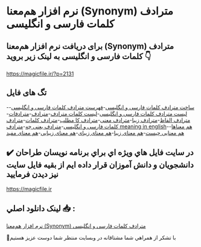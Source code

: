 # نرم افزار هم‌معنا (Synonym) مترادف کلمات فارسی و انگلیسی

## برای دریافت نرم افزار هم‌معنا (Synonym) مترادف کلمات فارسی و انگلیسی به لینک زیر بروید 👇

https://magicfile.ir/?p=2131

## تگ های فایل

-[ساخت مترادف کلمات فارسی و انگلیسی](https://magicfile.ir/product/%d9%86%d8%b1%d9%85-%d8%a7%d9%81%d8%b2%d8%a7%d8%b1-%d9%87%d9%85%d9%85%d8%b9%d9%86%d8%a7-%d9%85%d8%aa%d8%b1%d8%a7%d8%af%d9%81-%da%a9%d9%84%d9%85%d8%a7%d8%aa-%d9%81%d8%a7%d8%b1%d8%b3%db%8c-%d9%88-%d8%a7%d9%86%da%af%d9%84%db%8c%d8%b3%db%8c/)-[فهرست مترادف کلمات فارسی و انگلیسی](https://magicfile.ir/product/%d9%86%d8%b1%d9%85-%d8%a7%d9%81%d8%b2%d8%a7%d8%b1-%d9%87%d9%85%d9%85%d8%b9%d9%86%d8%a7-%d9%85%d8%aa%d8%b1%d8%a7%d8%af%d9%81-%da%a9%d9%84%d9%85%d8%a7%d8%aa-%d9%81%d8%a7%d8%b1%d8%b3%db%8c-%d9%88-%d8%a7%d9%86%da%af%d9%84%db%8c%d8%b3%db%8c/)-[لیست مترادف کلمات فارسی و انگلیسی](https://magicfile.ir/product/%d9%86%d8%b1%d9%85-%d8%a7%d9%81%d8%b2%d8%a7%d8%b1-%d9%87%d9%85%d9%85%d8%b9%d9%86%d8%a7-%d9%85%d8%aa%d8%b1%d8%a7%d8%af%d9%81-%da%a9%d9%84%d9%85%d8%a7%d8%aa-%d9%81%d8%a7%d8%b1%d8%b3%db%8c-%d9%88-%d8%a7%d9%86%da%af%d9%84%db%8c%d8%b3%db%8c/)-[لیست کلمات مترادف](https://magicfile.ir/product/%d9%86%d8%b1%d9%85-%d8%a7%d9%81%d8%b2%d8%a7%d8%b1-%d9%87%d9%85%d9%85%d8%b9%d9%86%d8%a7-%d9%85%d8%aa%d8%b1%d8%a7%d8%af%d9%81-%da%a9%d9%84%d9%85%d8%a7%d8%aa-%d9%81%d8%a7%d8%b1%d8%b3%db%8c-%d9%88-%d8%a7%d9%86%da%af%d9%84%db%8c%d8%b3%db%8c/)-[مترادف](https://magicfile.ir/product/%d9%86%d8%b1%d9%85-%d8%a7%d9%81%d8%b2%d8%a7%d8%b1-%d9%87%d9%85%d9%85%d8%b9%d9%86%d8%a7-%d9%85%d8%aa%d8%b1%d8%a7%d8%af%d9%81-%da%a9%d9%84%d9%85%d8%a7%d8%aa-%d9%81%d8%a7%d8%b1%d8%b3%db%8c-%d9%88-%d8%a7%d9%86%da%af%d9%84%db%8c%d8%b3%db%8c/)-[مترادفات](https://magicfile.ir/product/%d9%86%d8%b1%d9%85-%d8%a7%d9%81%d8%b2%d8%a7%d8%b1-%d9%87%d9%85%d9%85%d8%b9%d9%86%d8%a7-%d9%85%d8%aa%d8%b1%d8%a7%d8%af%d9%81-%da%a9%d9%84%d9%85%d8%a7%d8%aa-%d9%81%d8%a7%d8%b1%d8%b3%db%8c-%d9%88-%d8%a7%d9%86%da%af%d9%84%db%8c%d8%b3%db%8c/)-[مترادف الفاظ](https://magicfile.ir/product/%d9%86%d8%b1%d9%85-%d8%a7%d9%81%d8%b2%d8%a7%d8%b1-%d9%87%d9%85%d9%85%d8%b9%d9%86%d8%a7-%d9%85%d8%aa%d8%b1%d8%a7%d8%af%d9%81-%da%a9%d9%84%d9%85%d8%a7%d8%aa-%d9%81%d8%a7%d8%b1%d8%b3%db%8c-%d9%88-%d8%a7%d9%86%da%af%d9%84%db%8c%d8%b3%db%8c/)-[مترادف زیبا](https://magicfile.ir/product/%d9%86%d8%b1%d9%85-%d8%a7%d9%81%d8%b2%d8%a7%d8%b1-%d9%87%d9%85%d9%85%d8%b9%d9%86%d8%a7-%d9%85%d8%aa%d8%b1%d8%a7%d8%af%d9%81-%da%a9%d9%84%d9%85%d8%a7%d8%aa-%d9%81%d8%a7%d8%b1%d8%b3%db%8c-%d9%88-%d8%a7%d9%86%da%af%d9%84%db%8c%d8%b3%db%8c/)-[مترادف معنی](https://magicfile.ir/product/%d9%86%d8%b1%d9%85-%d8%a7%d9%81%d8%b2%d8%a7%d8%b1-%d9%87%d9%85%d9%85%d8%b9%d9%86%d8%a7-%d9%85%d8%aa%d8%b1%d8%a7%d8%af%d9%81-%da%a9%d9%84%d9%85%d8%a7%d8%aa-%d9%81%d8%a7%d8%b1%d8%b3%db%8c-%d9%88-%d8%a7%d9%86%da%af%d9%84%db%8c%d8%b3%db%8c/)-[مترادف کا مطلب](https://magicfile.ir/product/%d9%86%d8%b1%d9%85-%d8%a7%d9%81%d8%b2%d8%a7%d8%b1-%d9%87%d9%85%d9%85%d8%b9%d9%86%d8%a7-%d9%85%d8%aa%d8%b1%d8%a7%d8%af%d9%81-%da%a9%d9%84%d9%85%d8%a7%d8%aa-%d9%81%d8%a7%d8%b1%d8%b3%db%8c-%d9%88-%d8%a7%d9%86%da%af%d9%84%db%8c%d8%b3%db%8c/)-[مترادف کلمات](https://magicfile.ir/product/%d9%86%d8%b1%d9%85-%d8%a7%d9%81%d8%b2%d8%a7%d8%b1-%d9%87%d9%85%d9%85%d8%b9%d9%86%d8%a7-%d9%85%d8%aa%d8%b1%d8%a7%d8%af%d9%81-%da%a9%d9%84%d9%85%d8%a7%d8%aa-%d9%81%d8%a7%d8%b1%d8%b3%db%8c-%d9%88-%d8%a7%d9%86%da%af%d9%84%db%8c%d8%b3%db%8c/)-[مترادف کلمات فارسی و انگلیسی](https://magicfile.ir/product/%d9%86%d8%b1%d9%85-%d8%a7%d9%81%d8%b2%d8%a7%d8%b1-%d9%87%d9%85%d9%85%d8%b9%d9%86%d8%a7-%d9%85%d8%aa%d8%b1%d8%a7%d8%af%d9%81-%da%a9%d9%84%d9%85%d8%a7%d8%aa-%d9%81%d8%a7%d8%b1%d8%b3%db%8c-%d9%88-%d8%a7%d9%86%da%af%d9%84%db%8c%d8%b3%db%8c/)-[مترادف یعنی چه](https://magicfile.ir/product/%d9%86%d8%b1%d9%85-%d8%a7%d9%81%d8%b2%d8%a7%d8%b1-%d9%87%d9%85%d9%85%d8%b9%d9%86%d8%a7-%d9%85%d8%aa%d8%b1%d8%a7%d8%af%d9%81-%da%a9%d9%84%d9%85%d8%a7%d8%aa-%d9%81%d8%a7%d8%b1%d8%b3%db%8c-%d9%88-%d8%a7%d9%86%da%af%d9%84%db%8c%d8%b3%db%8c/)-[مترادف meaning in english](https://magicfile.ir/product/%d9%86%d8%b1%d9%85-%d8%a7%d9%81%d8%b2%d8%a7%d8%b1-%d9%87%d9%85%d9%85%d8%b9%d9%86%d8%a7-%d9%85%d8%aa%d8%b1%d8%a7%d8%af%d9%81-%da%a9%d9%84%d9%85%d8%a7%d8%aa-%d9%81%d8%a7%d8%b1%d8%b3%db%8c-%d9%88-%d8%a7%d9%86%da%af%d9%84%db%8c%d8%b3%db%8c/)-[هم معناها](https://magicfile.ir/product/%d9%86%d8%b1%d9%85-%d8%a7%d9%81%d8%b2%d8%a7%d8%b1-%d9%87%d9%85%d9%85%d8%b9%d9%86%d8%a7-%d9%85%d8%aa%d8%b1%d8%a7%d8%af%d9%81-%da%a9%d9%84%d9%85%d8%a7%d8%aa-%d9%81%d8%a7%d8%b1%d8%b3%db%8c-%d9%88-%d8%a7%d9%86%da%af%d9%84%db%8c%d8%b3%db%8c/)-[هم معنایی چیست](https://magicfile.ir/product/%d9%86%d8%b1%d9%85-%d8%a7%d9%81%d8%b2%d8%a7%d8%b1-%d9%87%d9%85%d9%85%d8%b9%d9%86%d8%a7-%d9%85%d8%aa%d8%b1%d8%a7%d8%af%d9%81-%da%a9%d9%84%d9%85%d8%a7%d8%aa-%d9%81%d8%a7%d8%b1%d8%b3%db%8c-%d9%88-%d8%a7%d9%86%da%af%d9%84%db%8c%d8%b3%db%8c/)-[هم معنای زیبا](https://magicfile.ir/product/%d9%86%d8%b1%d9%85-%d8%a7%d9%81%d8%b2%d8%a7%d8%b1-%d9%87%d9%85%d9%85%d8%b9%d9%86%d8%a7-%d9%85%d8%aa%d8%b1%d8%a7%d8%af%d9%81-%da%a9%d9%84%d9%85%d8%a7%d8%aa-%d9%81%d8%a7%d8%b1%d8%b3%db%8c-%d9%88-%d8%a7%d9%86%da%af%d9%84%db%8c%d8%b3%db%8c/)-[هم معنای زیبای](https://magicfile.ir/product/%d9%86%d8%b1%d9%85-%d8%a7%d9%81%d8%b2%d8%a7%d8%b1-%d9%87%d9%85%d9%85%d8%b9%d9%86%d8%a7-%d9%85%d8%aa%d8%b1%d8%a7%d8%af%d9%81-%da%a9%d9%84%d9%85%d8%a7%d8%aa-%d9%81%d8%a7%d8%b1%d8%b3%db%8c-%d9%88-%d8%a7%d9%86%da%af%d9%84%db%8c%d8%b3%db%8c/)-[هم معنای زیبایی](https://magicfile.ir/product/%d9%86%d8%b1%d9%85-%d8%a7%d9%81%d8%b2%d8%a7%d8%b1-%d9%87%d9%85%d9%85%d8%b9%d9%86%d8%a7-%d9%85%d8%aa%d8%b1%d8%a7%d8%af%d9%81-%da%a9%d9%84%d9%85%d8%a7%d8%aa-%d9%81%d8%a7%d8%b1%d8%b3%db%8c-%d9%88-%d8%a7%d9%86%da%af%d9%84%db%8c%d8%b3%db%8c/)-[هم معنای مفید](https://magicfile.ir/product/%d9%86%d8%b1%d9%85-%d8%a7%d9%81%d8%b2%d8%a7%d8%b1-%d9%87%d9%85%d9%85%d8%b9%d9%86%d8%a7-%d9%85%d8%aa%d8%b1%d8%a7%d8%af%d9%81-%da%a9%d9%84%d9%85%d8%a7%d8%aa-%d9%81%d8%a7%d8%b1%d8%b3%db%8c-%d9%88-%d8%a7%d9%86%da%af%d9%84%db%8c%d8%b3%db%8c/)

## ✔️ در سايت فايل هاي ويژه اي براي برنامه نويسان طراحان دانشجويان و دانش آموزان قرار داده ايم از بقيه فايل سايت نيز ديدن فرماييد

https://magicfile.ir


## لينک دانلود اصلي 📥 :

[نرم افزار هم‌معنا (Synonym) مترادف کلمات فارسی و انگلیسی](https://magicfile.ir/product/%d9%86%d8%b1%d9%85-%d8%a7%d9%81%d8%b2%d8%a7%d8%b1-%d9%87%d9%85%d9%85%d8%b9%d9%86%d8%a7-%d9%85%d8%aa%d8%b1%d8%a7%d8%af%d9%81-%da%a9%d9%84%d9%85%d8%a7%d8%aa-%d9%81%d8%a7%d8%b1%d8%b3%db%8c-%d9%88-%d8%a7%d9%86%da%af%d9%84%db%8c%d8%b3%db%8c/) 


🙏با تشکر از همراهي شما مشتاقانه در وبسایت منتظر شما دوست عزیز هستیم

